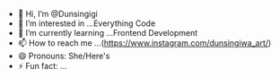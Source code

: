 - 👋 Hi, I’m @Dunsingigi
- 👀 I’m interested in ...Everything Code
- 🌱 I’m currently learning ...Frontend  Development 
- 📫 How to reach me ...(https://www.instagram.com/dunsingiwa_art/)
- 😄 Pronouns: She/Here's 
- ⚡ Fun fact: ...

<!---
Dunsingigi/Dunsingigi is a ✨ special ✨ repository because its `README.md` (this file) appears on your GitHub profile.
You can click the Preview link to take a look at your changes.
--->
